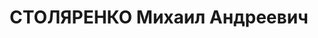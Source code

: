 ---
title: СТОЛЯРЕНКО Михаил Андреевич
description: 'Прож.: Аз.ССР, г. Баку.

  Арестован органами НКВД Аз.ССР в 1937

  Приговор: ВК ВС СССР, 10.1937 - ИТЛ.

  *Жена - Столяренко Е.А. репрессирована как ЧСИР.

  Источники: Сталинский список от 03.10.1937 (Аз.ССР, Кат.2)'
---